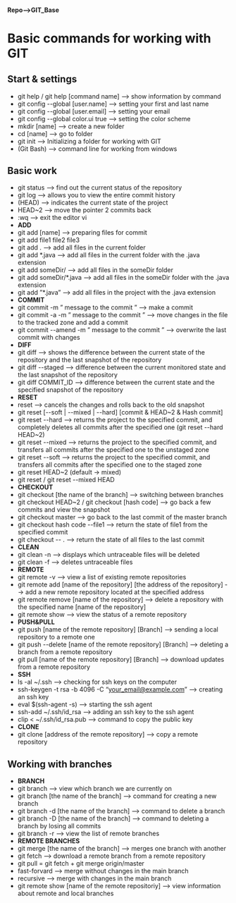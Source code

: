 #### Repo-->GIT_Base

# Basic commands for working with GIT

## Start & settings
+ git help / git help [command name] --> show information by command
+ git config --global [user.name] --> setting your first and last name
+ git config --global [user.email] --> setting your email
+ git config --global color.ui true --> setting the color scheme
+ mkdir [name] --> create a new folder
+ cd [name] --> go to folder
+ git init --> Initializing a folder for working with GIT
+ (Git Bash) --> command line for working from windows

## Basic work
+ git status --> find out the current status of the repository
+ git log --> allows you to view the entire commit history
+ (HEAD) --> indicates the current state of the project
+ HEAD~2 --> move the pointer 2 commits back
+ :wq --> exit the editor vi
+ __ADD__
+ git add [name] --> preparing files for commit
+ git add file1 file2 file3
+ git add . --> add all files in the current folder
+ git add *.java --> add all files in the current folder with the .java extension
+ git add someDir/ --> add all files in the someDir folder
+ git add someDir/*.java --> add all files in the someDir folder with the .java extension
+ git add ”*.java” --> add all files in the project with the .java extension
+ __COMMIT__
+ git commit -m ” message to the commit ” --> make a commit
+ git commit -a -m ” message to the commit ” --> move changes in the file to the tracked zone and add a commit
+ git commit --amend -m ” message to the commit ” --> overwrite the last commit with changes
+ __DIFF__
+ git diff --> shows the difference between the current state of the repository and the last snapshot of the repository
+ git diff --staged --> difference between the current monitored state and the last snapshot of the repository
+ git diff COMMIT_ID --> difference between the current state and the specified snapshot of the repository
+ __RESET__
+ reset --> cancels the changes and rolls back to the old snapshot
+ git reset [--soft | --mixed | --hard] [commit & HEAD~2 & Hash commit]
+ git reset --hard --> returns the project to the specified commit, and completely deletes all commits after the specified one (git reset --hard HEAD~2)
+ git reset --mixed --> returns the project to the specified commit, and transfers all commits after the specified one to the unstaged zone
+ git reset --soft --> returns the project to the specified commit, and transfers all commits after the specified one to the staged zone
+ git reset HEAD~2 (default -> mixed)
+ git reset / git reset --mixed HEAD
+ __CHECKOUT__
+ git checkout [the name of the branch] --> switching between branches
+ git checkout HEAD~2 / git checkout [hash code] --> go back a few commits and view the snapshot
+ git checkout master --> go back to the last commit of the master branch
+ git checkout hash code --file1 --> return the state of file1 from the specified commit
+ git checkout -- . --> return the state of all files to the last commit
+ __CLEAN__
+ git clean -n --> displays which untraceable files will be deleted
+ git clean -f --> deletes untraceable files
+ __REMOTE__
+ git remote -v --> view a list of existing remote repositories
+ git remote add [name of the repository] [the address of the repository] --> add a new remote repository located at the specified address
+ git remote remove [name of the repository] --> delete a repository with the specified name [name of the repository] 
+ git remote show --> view the status of a remote repository
+ __PUSH&PULL__
+ git push [name of the remote repository] [Branch] --> sending a local repository to a remote one
+ git push --delete  [name of the remote repository] [Branch] --> deleting a branch from a remote repository
+ git pull [name of the remote repository] [Branch] --> download updates from a remote repository 
+ __SSH__
+ ls -al ~/.ssh --> checking for ssh keys on the computer
+ ssh-keygen -t rsa -b 4096 -C “your_email@example.com” --> creating an ssh key
+ eval $(ssh-agent -s) --> starting the ssh agent
+ ssh-add ~/.ssh/id_rsa --> adding an ssh key to the ssh agent
+ clip < ~/.ssh/id_rsa.pub --> command to copy the public key
+ __CLONE__
+ git clone [address of the remote repository] --> copy a remote repository

## Working with branches
+ __BRANCH__
+ git branch --> view which branch we are currently on
+ git branch [the name of the branch] --> command for creating a new branch
+ git branch -d [the name of the branch] --> command to delete a branch
+ git branch -D [the name of the branch] --> command to deleting a branch by losing all commits
+ git branch -r --> view the list of remote branches
+ __REMOTE BRANCHES__
+ git merge [the name of the branch] --> merges one branch with another
+ git fetch --> download a remote branch from a remote repository
+ git pull = git fetch + git merge origin/master
+ fast-forvard --> merge without changes in the main branch
+ recursive --> merge with changes in the main branch
+ git remote show [name of the remote repositoriy] --> view information about remote and local branches





